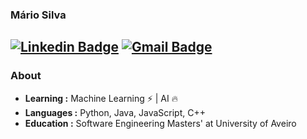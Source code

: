 ### Mário Silva
[![Linkedin Badge](https://img.shields.io/badge/-Mário_Silva-blue?style=flat-square&logo=Linkedin&logoColor=white&link=https://www.linkedin.com/in/mariocsilva119//)](https://www.linkedin.com/in/mariocsilva119/) [![Gmail Badge](https://img.shields.io/badge/-mariocsilva119@gmail.com-c14438?style=flat-square&logo=Gmail&logoColor=white&link=mailto:mariocsilva119@gmail.com)](mailto:mariocsilva119@gmail.com)
---------------------------------------------------------------------------------------------------------------------------------------------------------------------------------
### About

-  **Learning :** Machine Learning :zap: | AI :fire:	
-  **Languages :** Python, Java, JavaScript, C++
-  **Education :** Software Engineering Masters' at University of Aveiro
